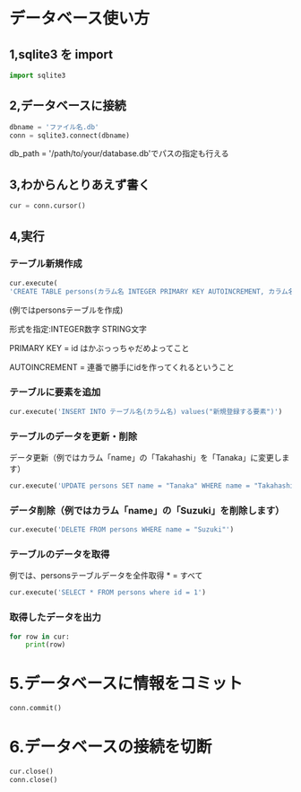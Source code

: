# データベース使い方

## 1,sqlite3 を import
```python
import sqlite3
```

## 2,データベースに接続

```python
dbname = 'ファイル名.db'
conn = sqlite3.connect(dbname)
```
db_path = '/path/to/your/database.db'でパスの指定も行える


## 3,わからんとりあえず書く
```python
cur = conn.cursor()
```
## 4,実行
### テーブル新規作成
```python
cur.execute(
'CREATE TABLE persons(カラム名 INTEGER PRIMARY KEY AUTOINCREMENT, カラム名 STRING)')
```
(例ではpersonsテーブルを作成)  

形式を指定:INTEGER数字 STRING文字

PRIMARY KEY = id はかぶっっちゃだめよってこと

AUTOINCREMENT = 連番で勝手にidを作ってくれるということ

### テーブルに要素を追加
```python
cur.execute('INSERT INTO テーブル名(カラム名) values("新規登録する要素")') 
```


### テーブルのデータを更新・削除
データ更新（例ではカラム「name」の「Takahashi」を「Tanaka」に変更します）
```python
cur.execute('UPDATE persons SET name = "Tanaka" WHERE name = "Takahashi"')
```

### データ削除（例ではカラム「name」の「Suzuki」を削除します）
```python
cur.execute('DELETE FROM persons WHERE name = "Suzuki"')
```

### テーブルのデータを取得
例では、personsテーブルデータを全件取得 * = すべて
```python
cur.execute('SELECT * FROM persons where id = 1')
```

### 取得したデータを出力
```python
for row in cur:
    print(row)
```


# 5.データベースに情報をコミット
```python
conn.commit()
```

# 6.データベースの接続を切断
```python
cur.close()
conn.close()
```